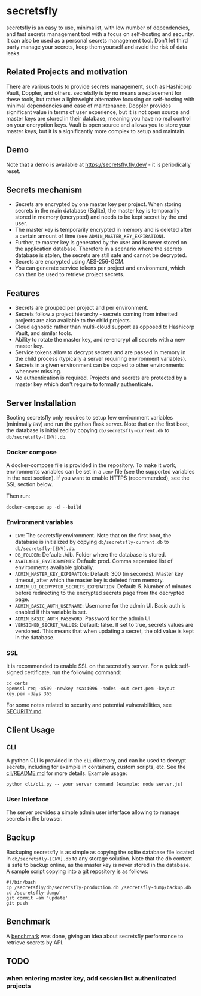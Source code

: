 
# secretsfly

secretsfly is an easy to use, minimalist, with low number of dependencies, and fast secrets management tool with a focus on self-hosting and security.
It can also be used as a personal secrets management tool.
Don't let third party manage your secrets, keep them yourself and avoid the risk of data leaks.

## Related Projects and motivation

There are various tools to provide secrets management, such as Hashicorp Vault, Doppler, and others.
secretsfly is by no means a replacement for these tools, but rather a lightweight alternative focusing on self-hosting with
minimal dependencies and ease of maintenance.
Doppler provides significant value in terms of user experience, but it is not open source and master keys are stored in their database,
meaning you have no real control on your encryption keys.
Vault is open source and allows you to store your master keys, but it is a significantly more complex to setup and maintain.

## Demo

Note that a demo is available at https://secretsfly.fly.dev/ - it is periodically reset.

## Secrets mechanism

- Secrets are encrypted by one master key per project. When storing secrets in the main database (Sqlite), the master key is temporarily stored in memory (encrypted) and needs to be kept secret by the end user.
- The master key is temporarily encrypted in memory and is deleted after a certain amount of time (see `ADMIN_MASTER_KEY_EXPIRATION`).
- Further, te master key is generated by the user and is never stored on the application database. Therefore in a scenario where the secrets database is stolen, the secrets are still safe and cannot be decrypted.
- Secrets are encrypted using AES-256-GCM.
- You can generate service tokens per project and environment, which can then be used to retrieve project secrets.

## Features

- Secrets are grouped per project and per environment.
- Secrets follow a project hierarchy - secrets coming from inherited projects are also available to the child projects.
- Cloud agnostic rather than multi-cloud support as opposed to Hashicorp Vault, and similar tools.
- Ability to rotate the master key, and re-encrypt all secrets with a new master key.
- Service tokens allow to decrypt secrets and are passed in memory in the child process (typically a server requiring environment variables).
- Secrets in a given environment can be copied to other environments whenever missing.
- No authentication is required. Projects and secrets are protected by a master key which don't require to formally authenticate.

## Server Installation

Booting secretsfly only requires to setup few environment variables (minimally `ENV`) and run the python flask server.
Note that on the first boot, the database is initialized by copying `db/secretsfly-current.db` to `db/secretsfly-[ENV].db`.

### Docker compose

A docker-compose file is provided in the repository.
To make it work, environments variables can be set in a `.env` file (see the supported variables in the next section).
If you want to enable HTTPS (recommended), see the SSL section below.

Then run:

```
docker-compose up -d --build
```

### Environment variables

- `ENV`: The secretsfly environment. Note that on the first boot, the database is initialized by copying `db/secretsfly-current.db` to `db/secretsfly-[ENV].db`.
- `DB_FOLDER`: Default: ./db. Folder where the database is stored.
- `AVAILABLE_ENVIRONMENTS`: Default: prod. Comma separated list of environments available globally.
- `ADMIN_MASTER_KEY_EXPIRATION`: Default: 300 (in seconds). Master key timeout, after which the master key is deleted from memory.
- `ADMIN_UI_DECRYPTED_SECRETS_EXPIRATION`: Default: 5. Number of minutes before redirecting to the encrypted secrets page from the decrypted page.
- `ADMIN_BASIC_AUTH_USERNAME`: Username for the admin UI. Basic auth is enabled if this variable is set.
- `ADMIN_BASIC_AUTH_PASSWORD`: Password for the admin UI.
- `VERSIONED_SECRET_VALUES`: Default: false. If set to true, secrets values are versioned. This means that when updating a secret, the old value is kept in the database.

### SSL

It is recommended to enable SSL on the secretsfly server.
For a quick self-signed certificate, run the following command:

```
cd certs
openssl req -x509 -newkey rsa:4096 -nodes -out cert.pem -keyout key.pem -days 365
```

For some notes related to security and potential vulnerabilities, see [SECURITY.md](SECURITY.md).

## Client Usage

### CLI

A python CLI is provided in the `cli` directory, and can be used to decrypt secrets, including for example
in containers, custom scripts, etc. See the [cli/README.md](cli/README.md) for more details.
Example usage:

```
python cli/cli.py -- your server command (example: node server.js)
```

### User Interface

The server provides a simple admin user interface allowing to manage secrets in the browser.

## Backup

Backuping secretsfly is as simple as copying the sqlite database file located in `db/secretsfly-[ENV].db` to any storage
solution.
Note that the db content is safe to backup online, as the master key is never stored in the database.
A sample script copying into a git repository is as follows:

```
#!/bin/bash
cp /secretsfly/db/secretsfly-production.db /secretsfly-dump/backup.db
cd /secretsfly-dump/
git commit -am 'update'
git push
```

## Benchmark

A [benchmark](benchmark) was done, giving an idea about secretsfly performance to retrieve secrets by API.

## TODO

### when entering master key, add session list authenticated projects